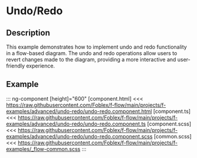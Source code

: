 ﻿# Undo/Redo

## Description

This example demonstrates how to implement undo and redo functionality in a flow-based diagram. The undo and redo operations allow users to revert changes made to the diagram, providing a more interactive and user-friendly experience.

## Example

::: ng-component <undo-redo></undo-redo> [height]="600"
[component.html] <<< https://raw.githubusercontent.com/Foblex/f-flow/main/projects/f-examples/advanced/undo-redo/undo-redo.component.html
[component.ts] <<< https://raw.githubusercontent.com/Foblex/f-flow/main/projects/f-examples/advanced/undo-redo/undo-redo.component.ts
[component.scss] <<< https://raw.githubusercontent.com/Foblex/f-flow/main/projects/f-examples/advanced/undo-redo/undo-redo.component.scss
[common.scss] <<< https://raw.githubusercontent.com/Foblex/f-flow/main/projects/f-examples/_flow-common.scss
:::

